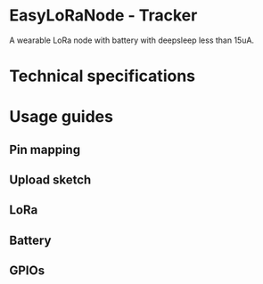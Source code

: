 # EasyLoRaNode - Tracker
A wearable LoRa node with battery with deepsleep less than 15uA.

# Technical specifications


# Usage guides
## Pin mapping

## Upload sketch

## LoRa

## Battery

## GPIOs
